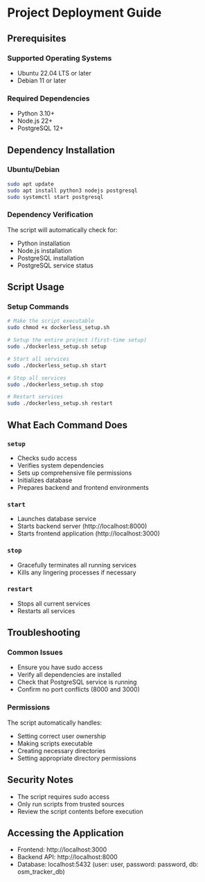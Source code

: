 # Project Deployment Guide

## Prerequisites

### Supported Operating Systems
- Ubuntu 22.04 LTS or later
- Debian 11 or later

### Required Dependencies
- Python 3.10+
- Node.js 22+
- PostgreSQL 12+

## Dependency Installation

### Ubuntu/Debian
```bash
sudo apt update
sudo apt install python3 nodejs postgresql
sudo systemctl start postgresql
```

### Dependency Verification
The script will automatically check for:
- Python installation
- Node.js installation 
- PostgreSQL installation
- PostgreSQL service status

## Script Usage

### Setup Commands
```bash
# Make the script executable
sudo chmod +x dockerless_setup.sh

# Setup the entire project (first-time setup)
sudo ./dockerless_setup.sh setup

# Start all services
sudo ./dockerless_setup.sh start

# Stop all services
sudo ./dockerless_setup.sh stop

# Restart services
sudo ./dockerless_setup.sh restart
```

## What Each Command Does

### `setup`
- Checks sudo access
- Verifies system dependencies
- Sets up comprehensive file permissions
- Initializes database
- Prepares backend and frontend environments

### `start`
- Launches database service
- Starts backend server (http://localhost:8000)
- Starts frontend application (http://localhost:3000)

### `stop`
- Gracefully terminates all running services
- Kills any lingering processes if necessary

### `restart`
- Stops all current services
- Restarts all services

## Troubleshooting

### Common Issues
- Ensure you have sudo access
- Verify all dependencies are installed
- Check that PostgreSQL service is running
- Confirm no port conflicts (8000 and 3000)

### Permissions
The script automatically handles:
- Setting correct user ownership
- Making scripts executable
- Creating necessary directories
- Setting appropriate directory permissions

## Security Notes
- The script requires sudo access
- Only run scripts from trusted sources
- Review the script contents before execution

## Accessing the Application

- Frontend: http://localhost:3000
- Backend API: http://localhost:8000
- Database: localhost:5432 (user: user, password: password, db: osm_tracker_db)